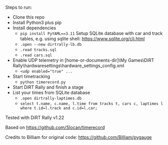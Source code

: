 Steps to run:
- Clone this repo
- Install Python3 plus pip
- Install dependencies
  - ``pip install PyYAML==3.11``
Setup SQLite database with car and track tables, e.g. using sqlite shell: https://www.sqlite.org/cli.html
  - ``.open --new dirtrally-lb.db`` 
  - ``.read tracks.sql`` 
  - ``.read cars.sql``
- Enable UDP telemetry in [home-or-documents-dir]\My Games\DiRT Rally\hardwaresettings\hardware_settings_config.xml
  - ``<udp enabled="true" ...``
- Start timetracking
  - ``python timerecord.py``
- Start DiRT Rally and finish a stage
- List your times from SQLite database
  - ``.open dirtrally-laptimes.db``
  - ``select t.name, c.name, l.time from tracks t, cars c, laptimes l where t.id=l.track and c.id=l.car;``

Tested with DiRT Rally v1.22

Based on https://github.com/Slocan/timerecord

Credits to Billiam for original code:
https://github.com/Billiam/pygauge
